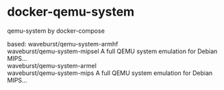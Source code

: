 # docker-qemu-system
qemu-system by docker-compose

based:
waveburst/qemu-system-armhf                                                                                              
waveburst/qemu-system-mipsel                                             A full QEMU system emulation for Debian MIPS…   
waveburst/qemu-system-armel                                                                                              
waveburst/qemu-system-mips                                               A full QEMU system emulation for Debian MIPS…   
